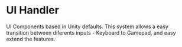 # UI Handler
 UI Components based in Unity defaults. This system allows a easy transition between diferents inputs - Keyboard to Gamepad, and easy extend the features.
